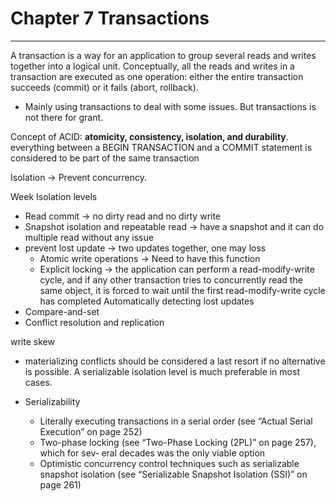# Chapter 7 Transactions
---
A transaction is a way for an application to group several reads and writes together into a logical unit. Conceptually, all the reads and writes in a transaction are executed as one operation: either the entire transaction succeeds (commit) or it fails (abort, rollback).
* Mainly using transactions to deal with some issues. But transactions is not there for grant.

Concept of ACID: **atomicity, consistency, isolation, and durability**. everything between a BEGIN TRANSACTION and a COMMIT statement is considered to be part of the same transaction

Isolation -> Prevent concurrency.

Week Isolation levels
  * Read commit -> no dirty read and no dirty write
  * Snapshot isolation and repeatable read -> have a snapshot and it can do multiple read without any issue
  * prevent lost update -> two updates together, one may loss
    * Atomic write operations -> Need to have this function
    * Explicit locking -> the application can perform a read-modify-write cycle, and if any other transaction tries to concurrently read the same object, it is forced to wait until the first read-modify-write cycle has completed
Automatically detecting lost updates
  * Compare-and-set
  * Conflict resolution and replication

write skew 
* materializing conflicts should be considered a last resort if no alternative is possible. A serializable isolation level is much preferable in most cases.

* Serializability
  * Literally executing transactions in a serial order (see “Actual Serial Execution” on page 252)
  * Two-phase locking (see “Two-Phase Locking (2PL)” on page 257), which for sev‐ eral decades was the only viable option
  * Optimistic concurrency control techniques such as serializable snapshot isolation (see “Serializable Snapshot Isolation (SSI)” on page 261)
